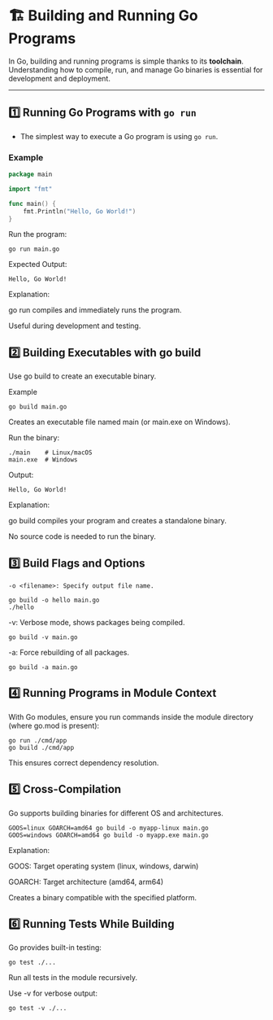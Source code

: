 # 🏗️ Building and Running Go Programs

In Go, building and running programs is simple thanks to its **toolchain**. Understanding how to compile, run, and manage Go binaries is essential for development and deployment.

---

## 1️⃣ Running Go Programs with `go run`

- The simplest way to execute a Go program is using `go run`.

### Example

```go
package main

import "fmt"

func main() {
    fmt.Println("Hello, Go World!")
}
```
Run the program:
```
go run main.go
```

Expected Output:
```
Hello, Go World!
```

Explanation:

go run compiles and immediately runs the program.

Useful during development and testing.

## 2️⃣ Building Executables with go build

Use go build to create an executable binary.

Example
```
go build main.go
```

Creates an executable file named main (or main.exe on Windows).

Run the binary:
```
./main    # Linux/macOS
main.exe  # Windows
```

Output:
```
Hello, Go World!
```

Explanation:

go build compiles your program and creates a standalone binary.

No source code is needed to run the binary.

## 3️⃣ Build Flags and Options

```
-o <filename>: Specify output file name.

go build -o hello main.go
./hello
```

-v: Verbose mode, shows packages being compiled.
```
go build -v main.go
```

-a: Force rebuilding of all packages.
```
go build -a main.go
```
## 4️⃣ Running Programs in Module Context

With Go modules, ensure you run commands inside the module directory (where go.mod is present):
```
go run ./cmd/app
go build ./cmd/app
```

This ensures correct dependency resolution.

## 5️⃣ Cross-Compilation

Go supports building binaries for different OS and architectures.
```
GOOS=linux GOARCH=amd64 go build -o myapp-linux main.go
GOOS=windows GOARCH=amd64 go build -o myapp.exe main.go
```

Explanation:

GOOS: Target operating system (linux, windows, darwin)

GOARCH: Target architecture (amd64, arm64)

Creates a binary compatible with the specified platform.

## 6️⃣ Running Tests While Building

Go provides built-in testing:
```
go test ./...
```

Run all tests in the module recursively.

Use -v for verbose output:
```
go test -v ./...
```
